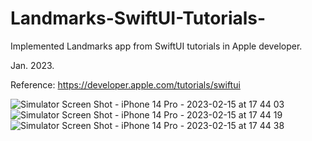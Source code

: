 # Landmarks-SwiftUI-Tutorials-

Implemented Landmarks app from SwiftUI tutorials in Apple developer.

Jan. 2023.

Reference: https://developer.apple.com/tutorials/swiftui

![Simulator Screen Shot - iPhone 14 Pro - 2023-02-15 at 17 44 03](https://user-images.githubusercontent.com/65150672/218977711-4e5a710d-bd47-4302-873c-1aa3220ebc67.png)
![Simulator Screen Shot - iPhone 14 Pro - 2023-02-15 at 17 44 19](https://user-images.githubusercontent.com/65150672/218977775-144638c8-35c2-456d-9b89-5c045504dd38.png)
![Simulator Screen Shot - iPhone 14 Pro - 2023-02-15 at 17 44 38](https://user-images.githubusercontent.com/65150672/218977783-b384856c-49c2-4bc2-9663-77bff0e2efec.png)
